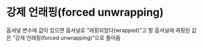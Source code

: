 # 강제 언래핑(forced unwrapping)

옵셔널 변수에 값이 있으면 옵셔널로 "래핑되었다(wrapped)"고 함
옵셔널에 래핑된 값은 "강제 언래핑(forced unwrapping)"으로 풀어줌